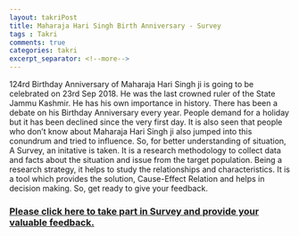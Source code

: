 ```yaml
---
layout: takriPost
title: Maharaja Hari Singh Birth Anniversary - Survey 
tags : Takri
comments: true
categories: takri
excerpt_separator: <!--more-->
---
```


124rd Birthday Anniversary of Maharaja Hari Singh ji is going to be celebrated on 23rd Sep 2018. He was the last crowned ruler of the State Jammu Kashmir. He has his own importance in history. There has been a debate on his Birthday Anniversary every year. People demand for a holiday but it has been declined since the very first day. It is also seen that people who don’t know about Maharaja Hari Singh ji also jumped into this conundrum and tried to influence. So, for better understanding of situation, A Survey, an initative is taken. It is a research methodology to collect data and facts about the situation and issue from the target population. Being a research strategy, it helps to study the relationships and characteristics. It is a tool which provides the solution, Cause-Effect Relation and helps in decision making. So, get ready to give your feedback.

<!--more-->

### <a href="https://s.surveyplanet.com/SWoRd3ymz" target="_blank">Please click here to take part in Survey and provide your valuable feedback.</a>
